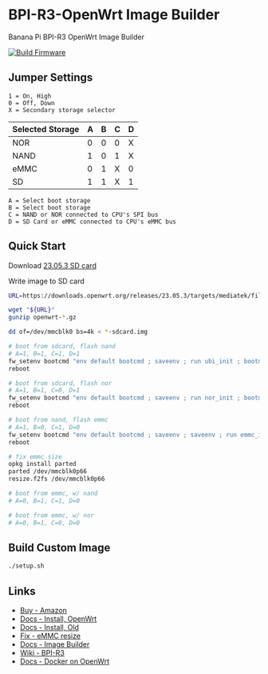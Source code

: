 # BPI-R3-OpenWrt Image Builder

Banana Pi BPI-R3 OpenWrt Image Builder

[![Build Firmware](https://github.com/codekow/bpi-r3-openwrt/actions/workflows/bpi-r3-23.05.yml/badge.svg)](https://github.com/codekow/bpi-r3-openwrt/actions/workflows/bpi-r3-23.05.yml)

## Jumper Settings

```
1 = On, High
0 = Off, Down
X = Secondary storage selector
```

| Selected Storage | A | B | C | D |
|-|-|-|-|-|
| NOR  | 0 | 0 | 0 | X |
| NAND | 1 | 0 | 1 | X |
| eMMC | 0 | 1 | X | 0 |
| SD   | 1 | 1 | X | 1 |

```
A = Select boot storage
B = Select boot storage
C = NAND or NOR connected to CPU's SPI bus
D = SD Card or eMMC connected to CPU's eMMC bus
```

## Quick Start

Download [23.05.3 SD card](https://downloads.openwrt.org/releases/23.05.3/targets/mediatek/filogic/openwrt-23.05.3-mediatek-filogic-bananapi_bpi-r3-sdcard.img.gz)

Write image to SD card

```sh
URL=https://downloads.openwrt.org/releases/23.05.3/targets/mediatek/filogic/openwrt-23.05.3-mediatek-filogic-bananapi_bpi-r3-sdcard.img.gz

wget "${URL}"
gunzip openwrt-*.gz

dd of=/dev/mmcblk0 bs=4k < *-sdcard.img
```

```sh
# boot from sdcard, flash nand
# A=1, B=1, C=1, D=1
fw_setenv bootcmd "env default bootcmd ; saveenv ; run ubi_init ; bootmenu 0"
reboot

# boot from sdcard, flash nor
# A=1, B=1, C=0, D=1
fw_setenv bootcmd "env default bootcmd ; saveenv ; run nor_init ; bootmenu 0"
reboot
```

```sh
# boot from nand, flash emmc
# A=1, B=0, C=1, D=0
fw_setenv bootcmd "env default bootcmd ; saveenv ; saveenv ; run emmc_init ; bootmenu 0"
reboot
```

```sh
# fix emmc size
opkg install parted
parted /dev/mmcblk0p66
resize.f2fs /dev/mmcblk0p66
```

```sh
# boot from emmc, w/ nand
# A=0, B=1, C=1, D=0

# boot from emmc, w/ nor
# A=0, B=1, C=0, D=0
```

## Build Custom Image

```sh
./setup.sh
```

## Links

- [Buy - Amazon](https://www.amazon.com/gp/product/B0BDG6R41Q)
- [Docs - Install, OpenWrt](https://openwrt.org/toh/sinovoip/bananapi_bpi-r3)
- [Docs - Install, Old](https://forum.banana-pi.org/t/banana-pi-bpi-r3-openwrt-image/13236/4)
- [Fix - eMMC resize](https://forum.banana-pi.org/t/bpi-r3-how-to-flash-openwrt-snapshot-on-emmc/14055/5)
- [Docs - Image Builder](https://openwrt.org/docs/guide-user/additional-software/imagebuilder#using_the_image_builder)
- [Wiki - BPI-R3](https://wiki.banana-pi.org/Getting_Started_with_BPI-R3)
- [Docs - Docker on OpenWrt](https://openwrt.org/docs/guide-user/virtualization/docker_host)
